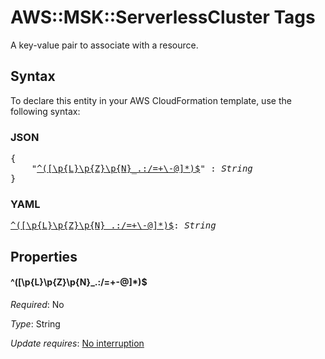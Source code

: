 # AWS::MSK::ServerlessCluster Tags

A key-value pair to associate with a resource.

## Syntax

To declare this entity in your AWS CloudFormation template, use the following syntax:

### JSON

<pre>
{
    "<a href="#^([\p{l}\p{z}\p{n}_.:/=+\-@]*)$" title="^([\p{L}\p{Z}\p{N}_.:/=+\-@]*)$">^([\p{L}\p{Z}\p{N}_.:/=+\-@]*)$</a>" : <i>String</i>
}
</pre>

### YAML

<pre>
<a href="#^([\p{l}\p{z}\p{n}_.:/=+\-@]*)$" title="^([\p{L}\p{Z}\p{N}_.:/=+\-@]*)$">^([\p{L}\p{Z}\p{N}_.:/=+\-@]*)$</a>: <i>String</i>
</pre>

## Properties

#### \^([\p{L}\p{Z}\p{N}_.:/=+\-@]*)$

_Required_: No

_Type_: String

_Update requires_: [No interruption](https://docs.aws.amazon.com/AWSCloudFormation/latest/UserGuide/using-cfn-updating-stacks-update-behaviors.html#update-no-interrupt)
